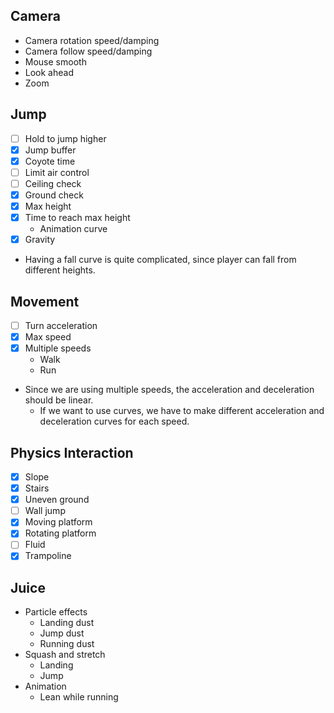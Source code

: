 ## Camera
- Camera rotation speed/damping
- Camera follow speed/damping
- Mouse smooth
- Look ahead
- Zoom

## Jump
- [ ] Hold to jump higher
- [x] Jump buffer
- [x] Coyote time
- [ ] Limit air control
- [ ] Ceiling check
- [x] Ground check
- [x] Max height
- [x] Time to reach max height
  - Animation curve
- [x] Gravity
- Having a fall curve is quite complicated, since player can fall from different heights.
  
## Movement
- [ ] Turn acceleration
- [x] Max speed
- [x] Multiple speeds
  - Walk
  - Run
- Since we are using multiple speeds, the acceleration and deceleration should be linear.
  - If we want to use curves, we have to make different acceleration and deceleration curves for each speed.

## Physics Interaction
- [x] Slope
- [x] Stairs
- [x] Uneven ground
- [ ] Wall jump
- [x] Moving platform
- [x] Rotating platform
- [ ] Fluid
- [x] Trampoline

## Juice
- Particle effects
  - Landing dust
  - Jump dust
  - Running dust
- Squash and stretch
  - Landing
  - Jump
- Animation
  - Lean while running